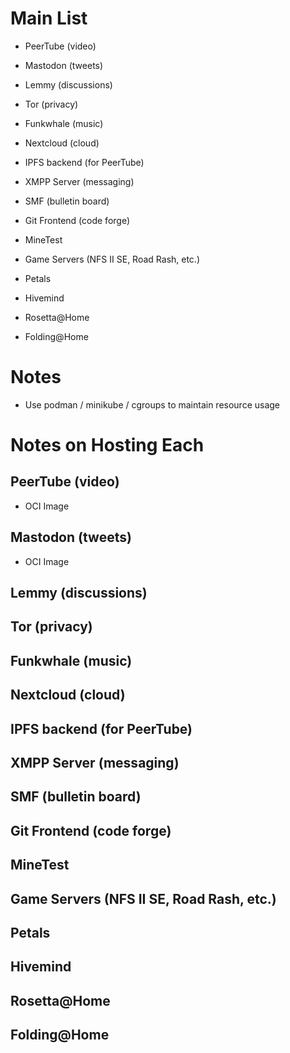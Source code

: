 # Main List
- PeerTube (video)
- Mastodon (tweets)
- Lemmy (discussions)
- Tor (privacy)
- Funkwhale (music)
- Nextcloud (cloud)
- IPFS backend (for PeerTube)
- XMPP Server (messaging)
- SMF (bulletin board)
- Git Frontend (code forge)
- MineTest 
- Game Servers (NFS II SE, Road Rash, etc.)

- Petals
- Hivemind
- Rosetta@Home
- Folding@Home
# Notes
- Use podman / minikube / cgroups to maintain resource usage

# Notes on Hosting Each

## PeerTube (video)
- OCI Image
## Mastodon (tweets)
- OCI Image
## Lemmy (discussions)
## Tor (privacy)
## Funkwhale (music)
## Nextcloud (cloud)
## IPFS backend (for PeerTube)
## XMPP Server (messaging)
## SMF (bulletin board)
## Git Frontend (code forge)
## MineTest 
## Game Servers (NFS II SE, Road Rash, etc.)

## Petals
## Hivemind
## Rosetta@Home
## Folding@Home